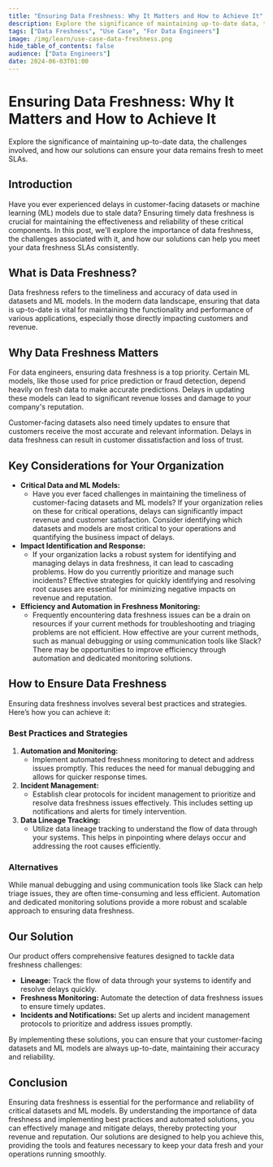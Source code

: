 ```yaml
---
title: "Ensuring Data Freshness: Why It Matters and How to Achieve It"
description: Explore the significance of maintaining up-to-date data, the challenges involved, and how our solutions can ensure your data remains fresh to meet SLAs.
tags: ["Data Freshness", "Use Case", "For Data Engineers"]
image: /img/learn/use-case-data-freshness.png
hide_table_of_contents: false
audience: ["Data Engineers"]
date: 2024-06-03T01:00
---
```


# Ensuring Data Freshness: Why It Matters and How to Achieve It

Explore the significance of maintaining up-to-date data, the challenges involved, and how our solutions can ensure your data remains fresh to meet SLAs.

<!--truncate-->

## Introduction

Have you ever experienced delays in customer-facing datasets or machine learning (ML) models due to stale data? Ensuring timely data freshness is crucial for maintaining the effectiveness and reliability of these critical components. In this post, we'll explore the importance of data freshness, the challenges associated with it, and how our solutions can help you meet your data freshness SLAs consistently.

## What is Data Freshness?

Data freshness refers to the timeliness and accuracy of data used in datasets and ML models. In the modern data landscape, ensuring that data is up-to-date is vital for maintaining the functionality and performance of various applications, especially those directly impacting customers and revenue.

## Why Data Freshness Matters

For data engineers, ensuring data freshness is a top priority. Certain ML models, like those used for price prediction or fraud detection, depend heavily on fresh data to make accurate predictions. Delays in updating these models can lead to significant revenue losses and damage to your company's reputation.

Customer-facing datasets also need timely updates to ensure that customers receive the most accurate and relevant information. Delays in data freshness can result in customer dissatisfaction and loss of trust.

## Key Considerations for Your Organization

- **Critical Data and ML Models:**
  - Have you ever faced challenges in maintaining the timeliness of customer-facing datasets and ML models? If your organization relies on these for critical operations, delays can significantly impact revenue and customer satisfaction. Consider identifying which datasets and models are most critical to your operations and quantifying the business impact of delays.
- **Impact Identification and Response:**
  - If your organization lacks a robust system for identifying and managing delays in data freshness, it can lead to cascading problems. How do you currently prioritize and manage such incidents? Effective strategies for quickly identifying and resolving root causes are essential for minimizing negative impacts on revenue and reputation.
- **Efficiency and Automation in Freshness Monitoring:**
  - Frequently encountering data freshness issues can be a drain on resources if your current methods for troubleshooting and triaging problems are not efficient. How effective are your current methods, such as manual debugging or using communication tools like Slack? There may be opportunities to improve efficiency through automation and dedicated monitoring solutions.

## How to Ensure Data Freshness

Ensuring data freshness involves several best practices and strategies. Here’s how you can achieve it:

### Best Practices and Strategies

1. **Automation and Monitoring:**
   - Implement automated freshness monitoring to detect and address issues promptly. This reduces the need for manual debugging and allows for quicker response times.
2. **Incident Management:**
   - Establish clear protocols for incident management to prioritize and resolve data freshness issues effectively. This includes setting up notifications and alerts for timely intervention.
3. **Data Lineage Tracking:**
   - Utilize data lineage tracking to understand the flow of data through your systems. This helps in pinpointing where delays occur and addressing the root causes efficiently.

### Alternatives

While manual debugging and using communication tools like Slack can help triage issues, they are often time-consuming and less efficient. Automation and dedicated monitoring solutions provide a more robust and scalable approach to ensuring data freshness.

## Our Solution

Our product offers comprehensive features designed to tackle data freshness challenges:

- **Lineage:** Track the flow of data through your systems to identify and resolve delays quickly.
- **Freshness Monitoring:** Automate the detection of data freshness issues to ensure timely updates.
- **Incidents and Notifications:** Set up alerts and incident management protocols to prioritize and address issues promptly.

By implementing these solutions, you can ensure that your customer-facing datasets and ML models are always up-to-date, maintaining their accuracy and reliability.

## Conclusion

Ensuring data freshness is essential for the performance and reliability of critical datasets and ML models. By understanding the importance of data freshness and implementing best practices and automated solutions, you can effectively manage and mitigate delays, thereby protecting your revenue and reputation. Our solutions are designed to help you achieve this, providing the tools and features necessary to keep your data fresh and your operations running smoothly.
